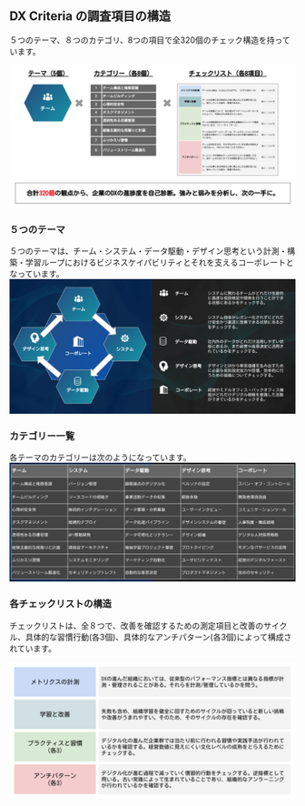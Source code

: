## DX Criteria の調査項目の構造
５つのテーマ、８つのカテゴリ、8つの項目で全320個のチェック構造を持っています。

![](./image/structure.png)

### ５つのテーマ
５つのテーマは、チーム・システム・データ駆動・デザイン思考という計測・構築・学習ループにおけるビジネスケイパビリティとそれを支えるコーポレートとなっています。
![](./image/theme.png)

### カテゴリー一覧
各テーマのカテゴリーは次のようになっています。
![](./image/category.png)

### 各チェックリストの構造
チェックリストは、全８つで、改善を確認するための測定項目と改善のサイクル、具体的な習慣行動(各3個)、具体的なアンチパターン(各3個)によって構成されています。

![](./image/checklist.png)


